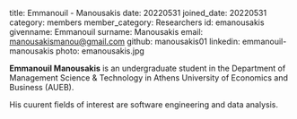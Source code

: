 title: Emmanouil - Manousakis 
date: 20220531 
joined_date: 20220531 
category: members 
member_category: Researchers 
id: emanousakis
givenname: Emmanouil 
surname:  Manousakis
email: manousakismanou@gmail.com 
github: manousakis01 
linkedin: emmanouil-manousakis
photo: emanousakis.jpg

**Emmanouil Manousakis** is an undergraduate student in the Department of Management Science & Technology in Athens University of Economics and Business (AUEB).

His cuurent fields of interest are software engineering and data analysis.
